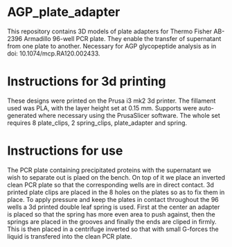 # AGP_plate_adapter
This repository contains 3D models of plate adapters for Thermo Fisher AB-2396 Armadillo 96-well PCR plate. They enable the transfer of supernatant from one plate to another. Necessary for AGP glycopeptide analysis as in  doi: 10.1074/mcp.RA120.002433.

# Instructions for 3d printing
These designs were printed on the Prusa i3 mk2 3d printer. The fillament used was PLA, with the layer height set at 0.15 mm. Supports were auto-generated where necessary using the PrusaSlicer software. The whole set requires 8 plate_clips, 2 spring_clips, plate_adapter and spring.

# Instructions for use
The PCR plate containing precipitated proteins with the supernatant we wish to separate out is plaed on the bench. On top of it we place an inverted clean PCR plate so that the corresponding wells are in direct contact. 3d printed plate clips are placed in the 8 holes on the plates so as to fix them in place. To apply pressure and keep the plates in contact throughout the 96 wells a 3d printed double leaf spring is used. First at the center an adapter is placed so that the spring has more even area to push against, then the springs are placed in the grooves and finally the ends are cliped in firmly. This is then placed in a centrifuge inverted so that with small G-forces the liquid is transfered into the clean PCR plate.
